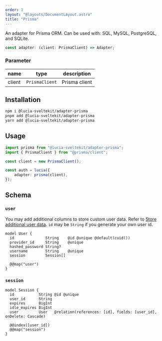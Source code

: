 ```yaml
---
order: 1
layout: "@layouts/DocumentLayout.astro"
title: "Prisma"
---
```


An adapter for Prisma ORM. Can be used with: SQL, MySQL, PostgreSQL, and SQLite.

```ts
const adapter: (client: PrismaClient) => Adapter;
```

### Parameter

| name   | type           | description   |
| ------ | -------------- | ------------- |
| client | `PrismaClient` | Prisma client |

## Installation

```bash
npm i @lucia-sveltekit/adapter-prisma
pnpm add @lucia-sveltekit/adapter-prisma
yarn add @lucia-sveltekit/adapter-prisma
```

## Usage

```ts
import prisma from "@lucia-sveltekit/adapter-prisma";
import { PrismaClient } from "@prisma/client";

const client = new PrismaClient();

const auth = lucia({
    adapter: prisma(client),
});
```

## Schema

### `user`

You may add additional columns to store custom user data. Refer to [Store additional user data](/learn/basics/store-additional-user-data). `id` may be `String` if you generate your own user id.

```prisma
model User {
  id              String    @id @unique @default(cuid())
  provider_id     String    @unique
  hashed_password String?
  username        String    @unique
  session         Session[]

  @@map("user")
}
```

### `session`

```prisma
model Session {
  id           String @id @unique
  user_id      String
  expires      BigInt
  idle_expires BigInt
  user         User   @relation(references: [id], fields: [user_id], onDelete: Cascade)

  @@index([user_id])
  @@map("session")
}
```
